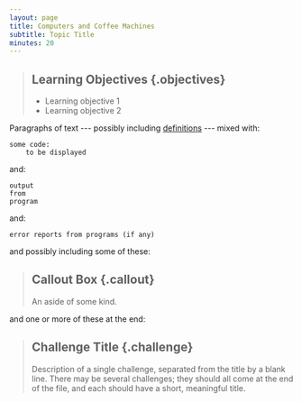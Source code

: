 ```yaml
---
layout: page
title: Computers and Coffee Machines
subtitle: Topic Title
minutes: 20
---
```

> ## Learning Objectives {.objectives}
>
> * Learning objective 1
> * Learning objective 2

Paragraphs of text
--- possibly including [definitions](reference.html#definitions) ---
mixed with:

~~~ {.python}
some code:
    to be displayed
~~~

and:

~~~ {.output}
output
from
program
~~~

and:

~~~ {.error}
error reports from programs (if any)
~~~

and possibly including some of these:

> ## Callout Box {.callout}
>
> An aside of some kind.

and one or more of these at the end:

> ## Challenge Title {.challenge}
>
> Description of a single challenge,
> separated from the title by a blank line.
> There may be several challenges;
> they should all come at the end of the file,
> and each should have a short, meaningful title.
